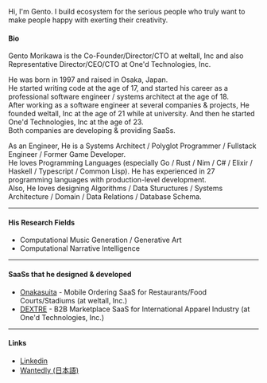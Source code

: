 Hi, I'm Gento. I build ecosystem for the serious people who truly want to make people happy with exerting their creativity.  

#### Bio

Gento Morikawa is the Co-Founder/Director/CTO at weltall, Inc and also Representative Director/CEO/CTO at One'd Technologies, Inc.  
  
He was born in 1997 and raised in Osaka, Japan.  
He started writing code at the age of 17, and started his career as a professional software engineer / systems architect at the age of 18.  
After working as a software engineer at several companies & projects, He founded weltall, Inc at the age of 21 while at university. And then he started One'd Technologies, Inc at the age of 23.  
Both companies are developing & providing SaaSs.  
  
As an Engineer, He is a Systems Architect / Polyglot Programmer / Fullstack Engineer / Former Game Developer.  
He loves Programming Languages (especially Go / Rust / Nim / C# / Elixir / Haskell / Typescript / Common Lisp). He has experienced in 27 programming languages with production-level development.  
Also, He loves designing Algorithms / Data Stuructures / Systems Architecture / Domain / Data Relations / Database Schema.

---

#### His Research Fields
- Computational Music Generation / Generative Art
- Computational Narrative Intelligence

---

#### SaaSs that he designed & developed
- [Onakasuita](https://onakasuita.app/) - Mobile Ordering SaaS for Restaurants/Food Courts/Stadiums (at weltall, Inc.)
- [DEXTRE](https://dextre.app/) - B2B Marketplace SaaS for International Apparel Industry (at One'd Technologies, Inc.)

---

#### Links
- [Linkedin](https://www.linkedin.com/in/gento-morikawa-857ab4140/)
- [Wantedly (日本語)](https://www.wantedly.com/id/gentom)
